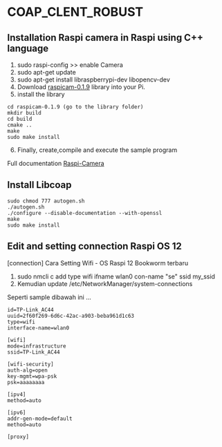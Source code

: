 # COAP_CLENT_ROBUST

## Installation Raspi camera in Raspi using C++ language

1. sudo raspi-config >> enable Camera
2. sudo apt-get update
3. sudo apt-get install libraspberrypi-dev libopencv-dev
4. Download [raspicam-0.1.9](https://sourceforge.net/projects/raspicam/files/raspicam-0.1.9.zip/download) library into your Pi.
5. install the library
```
cd raspicam-0.1.9 (go to the library folder)
mkdir build
cd build
cmake ..
make
sudo make install
```
6. Finally, create,compile and execute the sample program

Full documentation [Raspi-Camera](https://sourceforge.net/projects/raspicam/files/README/download)

## Install Libcoap
```
sudo chmod 777 autogen.sh
./autogen.sh
./configure --disable-documentation --with-openssl
make
sudo make install
```

## Edit and setting connection Raspi OS 12 

[connection]
Cara Setting Wifi - OS Raspi 12 Bookworm terbaru

1. sudo nmcli c add type wifi ifname wlan0 con-name "se" ssid my_ssid
2. Kemudian update /etc/NetworkManager/system-connections

Seperti sample dibawah ini ...
```
id=TP-Link_AC44
uuid=2f60f269-6d6c-42ac-a903-beba961d1c63
type=wifi
interface-name=wlan0

[wifi]
mode=infrastructure
ssid=TP-Link_AC44

[wifi-security]
auth-alg=open
key-mgmt=wpa-psk
psk=aaaaaaaa

[ipv4]
method=auto

[ipv6]
addr-gen-mode=default
method=auto

[proxy]
```
